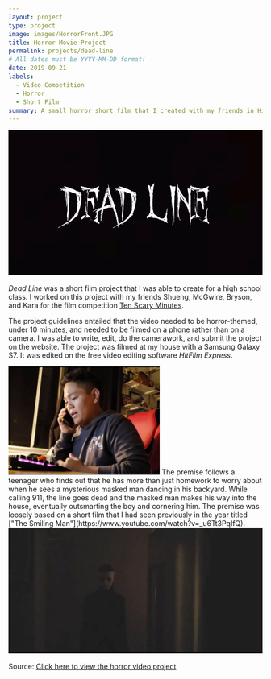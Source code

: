 ```yaml
---
layout: project
type: project
image: images/HorrorFront.JPG
title: Horror Movie Project
permalink: projects/dead-line
# All dates must be YYYY-MM-DD format!
date: 2019-09-21
labels:
  - Video Competition
  - Horror
  - Short Film
summary: A small horror short film that I created with my friends in High School for "Ten Scary Minutes".
---
```


<img class="ui large centered image" src="../images/Horror1.JPG">

<em>Dead Line</em> was a short film project that I was able to create for a high school class. I worked on this project with my friends Shueng, McGwire, Bryson, and Kara for the film competition [Ten Scary Minutes](https://contest.tenscaryminutes.com/). 

The project guidelines entailed that the video needed to be horror-themed, under 10 minutes, and needed to be filmed on a phone rather than on a camera. I was able to write, edit, do the camerawork, and submit the project on the website. The project was filmed at my house with a Samsung Galaxy S7. It was edited on the free video editing software <em>HitFilm Express</em>.

<img class="ui medium left floated image" src="../images/Horror2.JPG" width = "300">
The premise follows a teenager who finds out that he has more than just homework to worry about when he sees a mysterious masked man dancing in his backyard. While calling 911, the line goes dead and the masked man makes his way into the house, eventually outsmarting the boy and cornering him. The premise was loosely based on a short film that I had seen previously in the year titled ["The Smiling Man"](https://www.youtube.com/watch?v=_u6Tt3PqIfQ).


<img class="ui large centered image" src="../images/Horror3.JPG">

Source: <a href="https://contest.tenscaryminutes.com/title/5f50888d529e9de1448cf6e0">Click here to view the horror video project</a>

